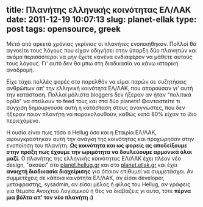 title: Πλανήτης ελληνικής κοινότητας ΕΛ/ΛΑΚ
date: 2011-12-19 10:07:13
slug: planet-ellak
type: post
tags: opensource, greek
---


Μετά από αρκετά χρόνιας γκρίνιας οι πλανήτες ενοποιήθηκαν. Πολλοί θα αγνοείτε τους λόγους που είχαν οδηγήσει στην ύπαρξη δύο πλανητών και ακόμα περισσότεροι να μην έχετε κανένα ενδιαφέρον να μάθετε αυτούς τους λόγους. Γι' αυτό δεν θα μπω στη διαδικασία να κάνω ιστορική αναδρομή.

Είχε τύχει πολλές φορές στο παρελθόν να είμαι παρών σε συζητήσεις ανθρώπων απ' την ελληνική κοινότητα ΕΛ/ΛΑΚ, που απορούσαν γι' αυτή την κατάσταση. Πολλοί μάλιστα bloggers δεν ήξεραν αν ήταν "πολιτικά ορθό" να στείλουν το feed τους και στα δύο planets! Φανταστείτε τι σύγχιση δημουργούσε αυτή η κατάσταση στους αναγνώστες, που δεν ήξεραν ποιον πλανήτη να παρακολουθούν, καθώς κατά 80% είχαν το ίδιο περιεχόμενο.

Η ουσία είναι πως τόσο ο Hellug όσο και η Εταιρία ΕΛ/ΛΑΚ, αφουγκράστηκαν αυτή την ανάγκη της κοινότητας και προχώρησαν στην ενοποίηση του πλανήτη. **Ως κοινότητα και ως φορείς ας αποδείξουμε στην πράξη πως έχουμε την ωριμότητα να δουλεύουμε αρμονικά όλοι μαζί.** Ο πλανήτης της ελληνικής κοινότητας ΕΛ/ΛΑΚ έχει πλέον νέο design, "ακούει" στο [planet.hellug.gr](http://planet.hellug.gr) και στο [planet.ellak.gr](http://planet.ellak.gr) και έχει **ανοιχτή διαδικασία διαχείρισης** για όποιον επιθυμεί να συμμετάσχει. Αν συμμετέχεις σε κάποια κοινότητα ΕΛ/ΛΑΚ, αν είσαι developer, μεταφραστής, sysadmin, αν είσαι μέλος ή φίλος του Hellug, αν γράφεις για θέματα Ανοιχτού Λογισμικού ή θες να διαβάζεις γι αυτά, τότε **πέρνα μια βόλτα απ' τον νέο πλανήτη :)**
